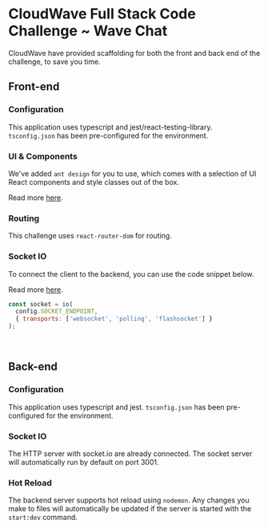 # CloudWave Full Stack Code Challenge ~ Wave Chat
CloudWave have provided scaffolding for both the front and back end of the challenge, to save you time.

## Front-end
### Configuration
This application uses typescript and jest/react-testing-library. `tsconfig.json` has been pre-configured for the environment.

### UI & Components
We've added `ant design` for you to use, which comes with a selection of UI React components and style classes out of the box.

Read more [here](https://ant.design/).

### Routing
This challenge uses `react-router-dom` for routing.


### Socket IO
To connect the client to the backend, you can use the code snippet below.

Read more [here](https://socket.io/).

```js
const socket = io(
  config.SOCKET_ENDPOINT,
  { transports: ['websocket', 'polling', 'flashsocket'] }
);
```

&nbsp;
## Back-end

### Configuration
This application uses typescript and jest. `tsconfig.json` has been pre-configured for the environment.

### Socket IO
The HTTP server with socket.io are already connected. The socket server will automatically run by default on port 3001.

### Hot Reload
The backend server supports hot reload using `nodemon`. Any changes you make to files will automatically be updated if the server is started with the `start:dev` command.